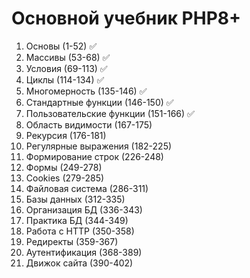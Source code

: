 # Основной учебник PHP8+

1. Основы (1-52) ✅
2. Массивы (53-68) ✅
3. Условия (69-113) ✅
4. Циклы (114-134) ✅
5. Многомерность (135-146) ✅
6. Стандартные функции (146-150) ✅
7. Пользовательские функции (151-166) ✅
8. Область видимости (167-175)
9. Рекурсия (176-181)
10. Регулярные выражения (182-225)
11. Формирование строк (226-248)
12. Формы (249-278)
13. Cookies (279-285)
14. Файловая система (286-311)
15. Базы данных (312-335)
16. Организация БД (336-343)
17. Практика БД (344-349)
18. Работа с HTTP (350-358)
19. Редиректы (359-367)
20. Аутентификация (368-389)
21. Движок сайта (390-402)
